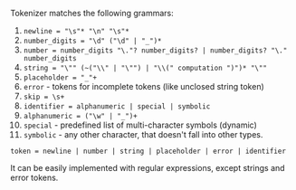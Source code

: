 Tokenizer matches the following grammars:
1. `newline = "\s"* "\n" "\s"*`
2. `number_digits = "\d" ("\d" | "_")*`
3. `number = number_digits "\."? number_digits? | number_digits? "\." number_digits`
4. `string = "\"" (~("\\" | "\"") | "\\(" computation ")")* "\""`
5. `placeholder = "_"+`
6. `error` - tokens for incomplete tokens (like unclosed string token)
7. `skip = \s+`
8. `identifier = alphanumeric | special | symbolic`
9. `alphanumeric = ("\w" | "_")+`
10. `special` - predefined list of multi-character symbols (dynamic)
11. `symbolic` - any other character, that doesn't fall into other types.

`token = newline | number | string | placeholder | error | identifier`

It can be easily implemented with regular expressions, except strings and error tokens.
